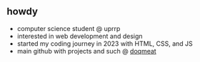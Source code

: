 ## howdy

- computer science student @ uprrp
- interested in web development and design
- started my coding journey in 2023 with HTML, CSS, and JS
- main github with projects and such @ <a href="https://github.com/doqmeat">doqmeat</a>
